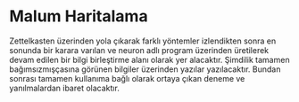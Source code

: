 # Malum Haritalama

Zettelkasten üzerinden yola çıkarak farklı yöntemler izlendikten sonra en sonunda bir karara varılan ve neuron adlı program üzerinden üretilerek devam edilen bir bilgi birleştirme alanı olarak yer alacaktır. Şimdilik tamamen bağımsızmışçasına görünen bilgiler üzerinden yazılar yazılacaktır. Bundan sonrası tamamen kullanıma bağlı olarak ortaya çıkan deneme ve yanılmalardan ibaret olacaktır. 
